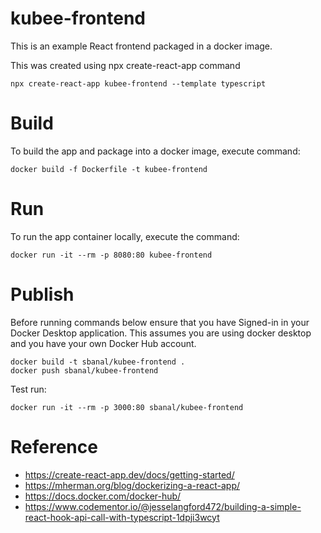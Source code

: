 
# kubee-frontend

This is an example React frontend packaged in a docker image.

This was created using npx create-react-app command
```
npx create-react-app kubee-frontend --template typescript
```

# Build

To build the app and package into a docker image, execute command:
```
docker build -f Dockerfile -t kubee-frontend 
```

# Run

To run the app container locally, execute the command:
```
docker run -it --rm -p 8080:80 kubee-frontend
```

# Publish

Before running commands below ensure that you have Signed-in in your Docker Desktop application.
This assumes you are using docker desktop and you have your own Docker Hub account.

```
docker build -t sbanal/kubee-frontend .
docker push sbanal/kubee-frontend
```

Test run:
```
docker run -it --rm -p 3000:80 sbanal/kubee-frontend
```

# Reference

* https://create-react-app.dev/docs/getting-started/
* https://mherman.org/blog/dockerizing-a-react-app/
* https://docs.docker.com/docker-hub/
* https://www.codementor.io/@jesselangford472/building-a-simple-react-hook-api-call-with-typescript-1dpji3wcyt


